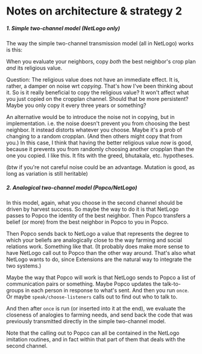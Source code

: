 Notes on architecture & strategy 2
====

##### 1. Simple two-channel model (NetLogo only)

The way the simple two-channel transmission model (all in NetLogo)
works is this:

When you evaluate your neighbors, copy *both* the best neighbor's
crop plan *and* its religious value.

Question: The religious value does not have an immediate effect.  It is,
rather, a damper on noise wrt *copying*.  That's how I've been thinking
about it.  So is it really beneficial to copy the religious value?  It
won't affect what you just copied on the cropplan channel.  Should that
be more persistent?  Maybe you only copy it every three years or
something?

An alternative would be to introduce the noise not in copying, but in
implementation.  i.e. the noise doesn't prevent you from choosing the
best neighbor.  It instead distorts whatever you choose.  Maybe it's a
prob of changing to a random cropplan.  (And then others might copy that
from you.)  In this case, I think that having the better religious
value *now* is good, because it prevents you from randomly choosing
another cropplan than the one you copied.  I like this.  It fits with
the greed, bhutakala, etc. hypotheses.

(btw if you're not careful noise could be an advantage.
Mutation is good, as long as variation is still heritable)



##### 2. Analogical two-channel model (Popco/NetLogo)

In this model, again, what you choose in the second channel should be
driven by harvest success.  So maybe the way to do it is that NetLogo
passes to Popco the identity of the best neighbor.  Then Popco
transfers a belief (or more) from the best neighbor in Popco to you in
Popco.

Then Popco sends back to NetLogo a value that represents the degree to
which your beliefs are analogically close to the way farming and social
relations work.  Something like that.
(It probably does make more sense to have NetLogo call out to Popco
than the other way around.  That's also what NetLogo wants to do,
since Extensions are the natural way to integrate the two systems.)

Maybe the way that Popco will work is that NetLogo sends to Popco
a list of communication pairs or something.  Maybe Popco updates
the talk-to-groups in each person in response to what's sent.
And then you run `once`.  Or maybe `speak/choose-listeners` calls out
to find out who to talk to.

And then after `once` is run (or inserted into it at the end), we
evaluate the closeness of analogies to farming needs, and send back the
code that was previously transmitted directly in the simple two-channel
model.

Note that the calling out to Popco can all be contained in the NetLogo
imitation routines, and in fact within that part of them that deals
with the second channel.
